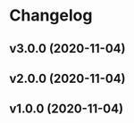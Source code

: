 # Changelog

<!--next-version-placeholder-->

## v3.0.0 (2020-11-04)


## v2.0.0 (2020-11-04)


## v1.0.0 (2020-11-04)

